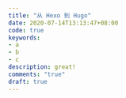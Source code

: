 ```yaml
---
title: "从 Hexo 到 Hugo"
date: 2020-07-14T13:13:47+08:00
code: true
keywords:
- a
- b
- c
description: great!
comments: "true"
draft: true
---
```


